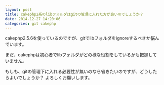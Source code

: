```yaml
---
layout: post
title: cakephp2系のlibフォルダはgitの管理に入れた方が良いのでしょうか？
date: 2014-12-27 14:20:06
categories: git cakephp
---
```

<p>cakephp2.5.6を使っているのですが、gitでlibフォルダをignoreするべきか悩んでいます。</p>

<p>まだ、cakephpは初心者でlibフォルダがどの様な役割をしているかも把握していません。</p>

<p>もしも、gitの管理下に入れる必要性が無いのなら省きたいのですが、どうしたらよいでしょうか？
よろしくお願いします。</p>
